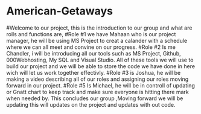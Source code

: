 # American-Getaways

#Welcome to our project, this is the introduction to our group and what are rolls and functions are, 
#Role #1 we have Mahaan who is our project manager, he will be using MS Project to creat a calander with a schedule where we can all meet and convine on our progress.
#Role #2 Is me Chandler, i will be introducing all our tools such as MS Project, Github, 000Webhosting, My SQL and Visual Studio. All of these tools we will use to build our project and we will be able to store the code we have done in here wich will let us work together effectivly. 
#Role #3 is Joshua, he will be making a video describing all of our roles and assigning our roles moving forward in our project.
#Role #5 Is Michael, he will be in controll of updating or Gnatt chart to keep track and make sure everyone is hitting there mark when needed by. 
This concludes our group ,Moving forward we will be updating this will updates on the project and updates with out code.
